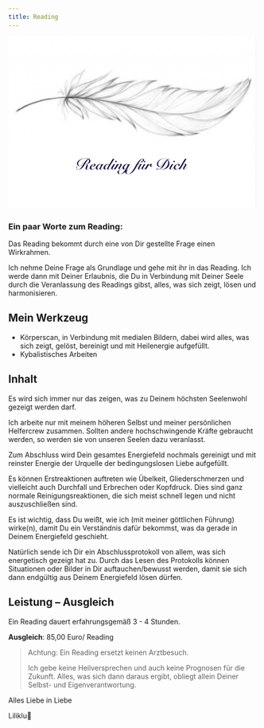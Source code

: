 ```yaml
---
title: Reading
---
```

<style>
img {
  width:600px;
  max-width: 99%
}
</style>

 ![](/img/Reading-bild.png)


### Ein paar Worte zum Reading:

Das Reading bekommt durch eine von Dir gestellte Frage einen Wirkrahmen.

Ich nehme Deine Frage als Grundlage und gehe mit ihr in das Reading. Ich werde dann mit Deiner Erlaubnis, die Du in Verbindung mit Deiner Seele durch die Veranlassung des Readings gibst, alles, was sich zeigt, lösen und harmonisieren.

## Mein Werkzeug

* Körperscan, in Verbindung mit medialen Bildern, dabei wird alles, was sich zeigt,
   gelöst, bereinigt und mit Heilenergie aufgefüllt.
* Kybalistisches Arbeiten

## Inhalt

Es wird sich immer nur das zeigen, was zu Deinem höchsten Seelenwohl gezeigt werden darf.

Ich arbeite nur mit meinem höheren Selbst und meiner persönlichen Helfercrew zusammen. Sollten andere hochschwingende Kräfte gebraucht werden, so werden sie von unseren Seelen dazu veranlasst.

Zum Abschluss wird Dein gesamtes Energiefeld nochmals gereinigt und mit reinster Energie der Urquelle der bedingungslosen Liebe aufgefüllt.

Es können Erstreaktionen auftreten wie Übelkeit, Gliederschmerzen und vielleicht auch Durchfall und Erbrechen oder Kopfdruck. Dies sind ganz normale Reinigungsreaktionen, die sich meist schnell legen und nicht auszuschließen sind.

Es ist wichtig, dass Du weißt, wie ich (mit meiner göttlichen Führung) wirke(n), damit Du ein Verständnis dafür bekommst, was da gerade in Deinem Energiefeld geschieht.

Natürlich sende ich Dir ein Abschlussprotokoll von allem, was sich energetisch gezeigt hat zu. Durch das Lesen des Protokolls können Situationen oder Bilder in Dir auftauchen/bewusst werden, damit sie sich dann endgültig aus Deinem Energiefeld lösen dürfen.

## Leistung – Ausgleich
Ein Reading dauert erfahrungsgemäß 3 - 4 Stunden.

**Ausgleich**: 85,00 Euro/ Reading


> Achtung:
> Ein Reading ersetzt keinen Arztbesuch.
>
> Ich gebe keine Heilversprechen und auch keine Prognosen für die Zukunft. Alles, was sich dann daraus ergibt, obliegt allein Deiner Selbst- und Eigenverantwortung.

Alles Liebe in Liebe

Liliklu🦋
